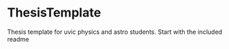 # ThesisTemplate

Thesis template for uvic physics and astro students. Start with the included readme
